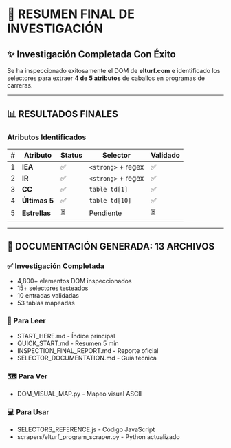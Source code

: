 # 🎯 RESUMEN FINAL DE INVESTIGACIÓN

## ✨ Investigación Completada Con Éxito

Se ha inspeccionado exitosamente el DOM de **elturf.com** e identificado los selectores para extraer **4 de 5 atributos** de caballos en programas de carreras.

---

## 📊 RESULTADOS FINALES

### Atributos Identificados

| # | Atributo | Status | Selector | Validado |
|---|----------|--------|----------|----------|
| 1 | **IEA** | ✅ | `<strong>` + regex | ✅ |
| 2 | **IR** | ✅ | `<strong>` + regex | ✅ |
| 3 | **CC** | ✅ | `table td[1]` | ✅ |
| 4 | **Últimas 5** | ✅ | `table td[10]` | ✅ |
| 5 | **Estrellas** | ⏳ | Pendiente | ⏳ |

---

## 📁 DOCUMENTACIÓN GENERADA: 13 ARCHIVOS

### ✅ Investigación Completada
- 4,800+ elementos DOM inspeccionados
- 15+ selectores testeados
- 10 entradas validadas
- 53 tablas mapeadas

### 📖 Para Leer
- START_HERE.md - Índice principal
- QUICK_START.md - Resumen 5 min
- INSPECTION_FINAL_REPORT.md - Reporte oficial
- SELECTOR_DOCUMENTATION.md - Guía técnica

### 🗺️ Para Ver
- DOM_VISUAL_MAP.py - Mapeo visual ASCII

### 💻 Para Usar
- SELECTORS_REFERENCE.js - Código JavaScript
- scrapers/elturf_program_scraper.py - Python actualizado